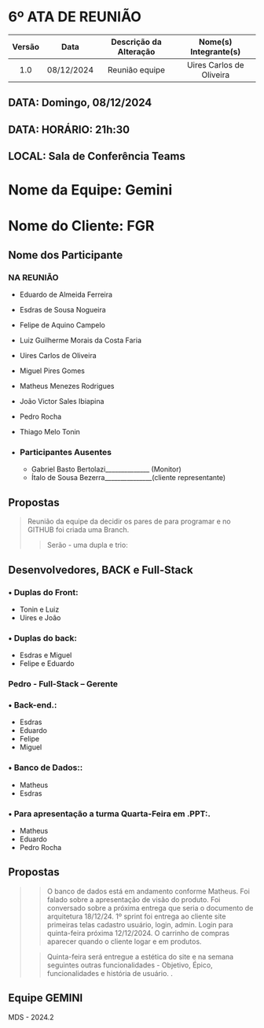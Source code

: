 # 6º ATA DE REUNIÃO

| Versão | Data | Descrição da Alteração | Nome(s) Integrante(s) |
| :----: | :--: | :--------------------: | :-------------------: |
| 1.0 | 08/12/2024 | Reunião equipe  | Uires Carlos de Oliveira |

## DATA:    Domingo, 08/12/2024
## DATA:    HORÁRIO:    21h:30  
## LOCAL:   Sala de Conferência Teams

# Nome da Equipe: Gemini
# Nome do Cliente: FGR

##  Nome dos Participante

### NA REUNIÃO

* Eduardo de Almeida Ferreira
* Esdras de Sousa Nogueira
* Felipe de Aquino Campelo
* Luiz Guilherme Morais da Costa Faria
* Uires Carlos de Oliveira
* Miguel Pires Gomes
* Matheus Menezes Rodrigues
* João Victor Sales Ibiapina
* Pedro Rocha
* Thiago Melo Tonin

* ### Participantes Ausentes

    * Gabriel Basto Bertolazi______________ (Monitor)
    * Ítalo de Sousa Bezerra_______________(cliente representante)
   
    

## Propostas

> Reunião da equipe da decidir os pares de para programar e no GITHUB foi criada uma Branch.   
>>Serão - uma dupla e trio:

## Desenvolvedores, BACK e Full-Stack

### •	Duplas do Front:

* Tonin e Luiz
* Uires e João   

###	•	Duplas do back:

* Esdras e Miguel
* Felipe e Eduardo 

### Pedro - Full-Stack – Gerente 

###	• Back-end.:

* Esdras 
* Eduardo
* Felipe 
* Miguel 
 
 ### • Banco de Dados::

 * Matheus 
 * Esdras

 ### • Para apresentação a turma Quarta-Feira em .PPT:.

 * Matheus 
 * Eduardo
 * Pedro Rocha 

 ## Propostas

>> O banco de dados está em andamento conforme Matheus. Foi falado sobre a apresentação de visão do produto. Foi conversado sobre a próxima entrega que seria o documento de arquitetura 18/12/24. 1º sprint foi entrega ao cliente site primeiras telas cadastro usuário, login, admin. 
> Login para quinta-feira próxima 12/12/2024.  O carrinho de compras aparecer quando o cliente logar e em produtos.
>
>> Quinta-feira será entregue a estética do site e na semana seguintes outras funcionalidades - Objetivo, Épico, funcionalidades e história de usuário. .  
  

## Equipe GEMINI
MDS - 2024.2